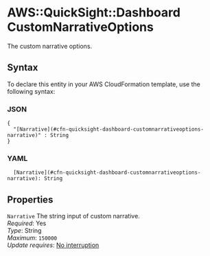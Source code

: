 # AWS::QuickSight::Dashboard CustomNarrativeOptions<a name="aws-properties-quicksight-dashboard-customnarrativeoptions"></a>

The custom narrative options\.

## Syntax<a name="aws-properties-quicksight-dashboard-customnarrativeoptions-syntax"></a>

To declare this entity in your AWS CloudFormation template, use the following syntax:

### JSON<a name="aws-properties-quicksight-dashboard-customnarrativeoptions-syntax.json"></a>

```
{
  "[Narrative](#cfn-quicksight-dashboard-customnarrativeoptions-narrative)" : String
}
```

### YAML<a name="aws-properties-quicksight-dashboard-customnarrativeoptions-syntax.yaml"></a>

```
  [Narrative](#cfn-quicksight-dashboard-customnarrativeoptions-narrative): String
```

## Properties<a name="aws-properties-quicksight-dashboard-customnarrativeoptions-properties"></a>

`Narrative`  <a name="cfn-quicksight-dashboard-customnarrativeoptions-narrative"></a>
The string input of custom narrative\.  
*Required*: Yes  
*Type*: String  
*Maximum*: `150000`  
*Update requires*: [No interruption](https://docs.aws.amazon.com/AWSCloudFormation/latest/UserGuide/using-cfn-updating-stacks-update-behaviors.html#update-no-interrupt)